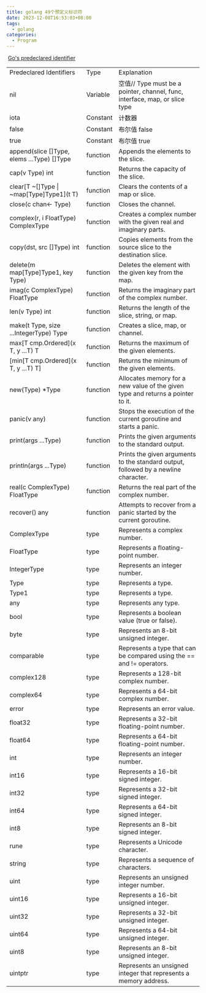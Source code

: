 ```yaml
---
title: golang 49个预定义标识符
date: 2023-12-08T16:53:03+08:00
tags:
  - golang
categories:
  - Program
---
```


 [Go's predeclared identifier](https://pkg.go.dev/builtin)

|   |   |   |
|---|---|---|
|Predeclared Identifiers|Type|Explanation|
|nil|Variable|空值// Type must be a pointer, channel, func, interface, map, or slice type|
|iota|Constant|计数器|
|false|Constant|布尔值 false|
|true|Constant|布尔值 true|  
|append(slice []Type, elems ...Type) []Type|function|Appends the elements to the slice.|   
|cap(v Type) int|function|Returns the capacity of the slice.|   
|clear[T ~[]Type \| ~map[Type]Type1](t T)|function|Clears the contents of a map or slice.|   
|close(c chan<- Type)|function|Closes the channel.|   
|complex(r, i FloatType) ComplexType|function|Creates a complex number with the given real and imaginary parts.|  
|copy(dst, src []Type) int|function|Copies elements from the source slice to the destination slice.|   
|delete(m map[Type]Type1, key Type)|function|Deletes the element with the given key from the map.|   
|imag(c ComplexType) FloatType|function|Returns the imaginary part of the complex number.|  
|len(v Type) int|function|Returns the length of the slice, string, or map.|  
|make(t Type, size ...IntegerType) Type|function|Creates a slice, map, or channel.|  
|max[T cmp.Ordered](x T, y ...T) T|function|Returns the maximum of the given elements.|  
|[min[T cmp.Ordered](x T, y ...T) T]|function|Returns the minimum of the given elements.|   
|new(Type) \*Type|function|Allocates memory for a new value of the given type and returns a pointer to it.|   
|panic(v any)|function|Stops the execution of the current goroutine and starts a panic.|   
|print(args ...Type)|function|Prints the given arguments to the standard output.|   
|println(args ...Type)|function|Prints the given arguments to the standard output, followed by a newline character.|   
|real(c ComplexType) FloatType|function|Returns the real part of the complex number.|   
|recover() any|function|Attempts to recover from a panic started by the current goroutine.|   
|ComplexType|type|Represents a complex number.|   
|FloatType|type|Represents a floating-point number.|   
|IntegerType|type|Represents an integer number.|   
|Type|type|Represents a type.|   
|Type1|type|Represents a type.|   
|any|type|Represents any type.|   
|bool|type|Represents a boolean value (true or false).|   
|byte|type|Represents an 8-bit unsigned integer.|   
|comparable|type|Represents a type that can be compared using the == and != operators.|   
|complex128|type|Represents a 128-bit complex number.|   
|complex64|type|Represents a 64-bit complex number.|   
|error|type|Represents an error value.|   
|float32|type|Represents a 32-bit floating-point number.|   
|float64|type|Represents a 64-bit floating-point number.|   
|int|type|Represents an integer number.|   
|int16|type|Represents a 16-bit signed integer.|   
|int32|type|Represents a 32-bit signed integer.|   
|int64|type|Represents a 64-bit signed integer.|   
|int8|type|Represents an 8-bit signed integer.|   
|rune|type|Represents a Unicode character.|   
|string|type|Represents a sequence of characters.|   
|uint|type|Represents an unsigned integer number.|   
|uint16|type|Represents a 16-bit unsigned integer.|   
|uint32|type|Represents a 32-bit unsigned integer.|   
|uint64|type|Represents a 64-bit unsigned integer.|   
|uint8|type|Represents an 8-bit unsigned integer.|   
|uintptr|type|Represents an unsigned integer that represents a memory address.|   